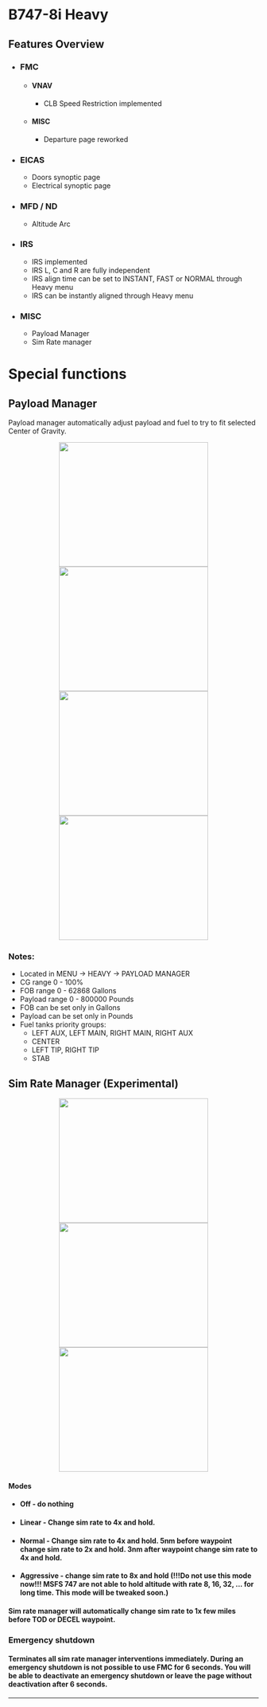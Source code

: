 # B747-8i Heavy

## Features Overview

* ### FMC
    * #### VNAV
        * CLB Speed Restriction implemented
    * #### MISC
        * Departure page reworked
* ### EICAS
    *  Doors synoptic page
    *  Electrical synoptic page
* ### MFD / ND
    *  Altitude Arc
* ### IRS
    * IRS implemented
    * IRS L, C and R are fully independent
    * IRS align time can be set to INSTANT, FAST or NORMAL through Heavy menu
    * IRS can be instantly aligned through Heavy menu
* ### MISC
    * Payload Manager
    * Sim Rate manager

# Special functions

## Payload Manager

Payload manager automatically adjust payload and fuel to try to fit selected Center of Gravity.

<p align="center">
<img src="https://user-images.githubusercontent.com/43503767/103153618-15b65400-4792-11eb-897e-a25f861b4940.png" width="300" height="250"><img src="https://user-images.githubusercontent.com/43503767/103153619-15b65400-4792-11eb-9f08-e139b456dc25.png" width="300" height="250"><img src="https://user-images.githubusercontent.com/43503767/103153620-15b65400-4792-11eb-9ab9-83bebf888368.png" width="300" height="250"><img src="https://user-images.githubusercontent.com/43503767/103153616-14852700-4792-11eb-96ba-64d0881fc66c.png" width="300" height="250">
</p>

### Notes:
* Located in MENU -> HEAVY -> PAYLOAD MANAGER
* CG range 0 - 100%
* FOB range 0 - 62868 Gallons
* Payload range 0 - 800000 Pounds
* FOB can be set only in Gallons
* Payload can be set only in Pounds
* Fuel tanks priority groups:
   * LEFT AUX, LEFT MAIN, RIGHT MAIN, RIGHT AUX
   * CENTER
   * LEFT TIP, RIGHT TIP
   * STAB


## Sim Rate Manager (Experimental)
<p align="center">
<img src="https://user-images.githubusercontent.com/43503767/102024591-45795b00-3d93-11eb-82dc-651b436b4563.jpg" width="300" height="250"><img src="https://user-images.githubusercontent.com/43503767/102024592-48744b80-3d93-11eb-9a6d-a50df00ecfcc.jpg" width="300" height="250"><img src="https://user-images.githubusercontent.com/43503767/102024595-4ad6a580-3d93-11eb-82f7-8d48b23e2edc.jpg" width="300" height="250">
</p>

#### Modes

* #### Off - do nothing
* #### Linear - Change sim rate to 4x and hold.
* #### Normal - Change sim rate to 4x and hold. 5nm before waypoint change sim rate to 2x and hold. 3nm after waypoint change sim rate to 4x and hold.
* #### Aggressive - change sim rate to 8x and hold (!!!Do not use this mode now!!! MSFS 747 are not able to hold altitude with rate 8, 16, 32, ... for long time. This mode will be tweaked soon.) 

#### Sim rate manager will automatically change sim rate to 1x few miles before TOD or DECEL waypoint.

### Emergency shutdown
#### Terminates all sim rate manager interventions immediately. During an emergency shutdown is not possible to use FMC for 6 seconds. You will be able to deactivate an emergency shutdown or leave the page without deactivation after 6 seconds.

---
